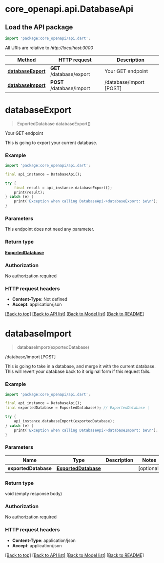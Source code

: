 # core_openapi.api.DatabaseApi

## Load the API package
```dart
import 'package:core_openapi/api.dart';
```

All URIs are relative to *http://localhost:3000*

Method | HTTP request | Description
------------- | ------------- | -------------
[**databaseExport**](DatabaseApi.md#databaseexport) | **GET** /database/export | Your GET endpoint
[**databaseImport**](DatabaseApi.md#databaseimport) | **POST** /database/import | /database/import [POST]


# **databaseExport**
> ExportedDatabase databaseExport()

Your GET endpoint

This is going to export your current database.

### Example
```dart
import 'package:core_openapi/api.dart';

final api_instance = DatabaseApi();

try {
    final result = api_instance.databaseExport();
    print(result);
} catch (e) {
    print('Exception when calling DatabaseApi->databaseExport: $e\n');
}
```

### Parameters
This endpoint does not need any parameter.

### Return type

[**ExportedDatabase**](ExportedDatabase.md)

### Authorization

No authorization required

### HTTP request headers

 - **Content-Type**: Not defined
 - **Accept**: application/json

[[Back to top]](#) [[Back to API list]](../README.md#documentation-for-api-endpoints) [[Back to Model list]](../README.md#documentation-for-models) [[Back to README]](../README.md)

# **databaseImport**
> databaseImport(exportedDatabase)

/database/import [POST]

This is going to take in a database, and merge it with the current database. This will revert your database back to it original form if this request fails.

### Example
```dart
import 'package:core_openapi/api.dart';

final api_instance = DatabaseApi();
final exportedDatabase = ExportedDatabase(); // ExportedDatabase | 

try {
    api_instance.databaseImport(exportedDatabase);
} catch (e) {
    print('Exception when calling DatabaseApi->databaseImport: $e\n');
}
```

### Parameters

Name | Type | Description  | Notes
------------- | ------------- | ------------- | -------------
 **exportedDatabase** | [**ExportedDatabase**](ExportedDatabase.md)|  | [optional] 

### Return type

void (empty response body)

### Authorization

No authorization required

### HTTP request headers

 - **Content-Type**: application/json
 - **Accept**: application/json

[[Back to top]](#) [[Back to API list]](../README.md#documentation-for-api-endpoints) [[Back to Model list]](../README.md#documentation-for-models) [[Back to README]](../README.md)


